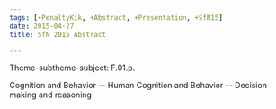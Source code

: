 ```yaml
---
tags: [+PenaltyKik, +Abstract, +Presentation, +SfN15]
date: 2015-04-27
title: SfN 2015 Abstract

---
```


Theme-subtheme-subject: F.01.p.

Cognition and Behavior -- Human Cognition and Behavior -- Decision making and reasoning

